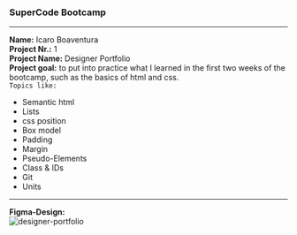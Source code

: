 ### SuperCode Bootcamp 
****
**Name:** Icaro Boaventura  
 **Project Nr.:** 1  
 **Project Name:** Designer Portfolio  
 **Project goal:** to put into practice what I learned in the first two weeks of the bootcamp, such as the basics of html and css.  
`Topics like:`  
- Semantic html
- Lists
- css position
- Box model
- Padding
- Margin
- Pseudo-Elements
- Class & IDs
- Git
- Units
****
**Figma-Design:**  
![designer-portfolio](https://github.com/icaroboaventura/project-designer-portfolio/assets/82503851/adfedecc-f828-4845-a06e-f6164d82787f)
